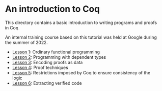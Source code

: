 # An introduction to Coq

This directory contains a basic introduction to writing programs and proofs in Coq.

An internal training course based on this tutorial was held at Google during the summer of 2022.

- [Lesson 1](https://github.com/stepchowfun/proofs/blob/main/proofs/Tutorial/Lesson1_Intro.v): Ordinary functional programming
- [Lesson 2](https://github.com/stepchowfun/proofs/blob/main/proofs/Tutorial/Lesson2_DependentTypes.v): Programming with dependent types
- [Lesson 3](https://github.com/stepchowfun/proofs/blob/main/proofs/Tutorial/Lesson3_Logic.v): Encoding proofs as data
- [Lesson 4](https://github.com/stepchowfun/proofs/blob/main/proofs/Tutorial/Lesson4_ProofTechniques.v): Proof techniques
- [Lesson 5](https://github.com/stepchowfun/proofs/blob/main/proofs/Tutorial/Lesson5_Consistency.v): Restrictions imposed by Coq to ensure consistency of the logic
- [Lesson 6](https://github.com/stepchowfun/proofs/blob/main/proofs/Tutorial/Lesson6_Extraction.v): Extracting verified code
